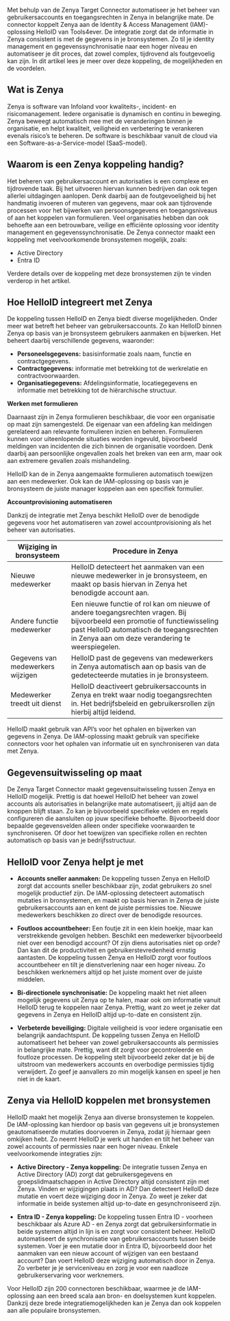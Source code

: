 
Met behulp van de Zenya Target Connector automatiseer je het beheer van gebruikersaccounts en toegangsrechten in Zenya in belangrijke mate. De connector koppelt Zenya aan de Identity & Access Management (IAM)-oplossing HelloID van Tools4ever. De integratie zorgt dat de informatie in Zenya consistent is met de gegevens in je bronsystemen. Zo til je identity management en gegevenssynchronisatie naar een hoger niveau en automatiseer je dit proces, dat zowel complex, tijdrovend als foutgevoelig kan zijn. In dit artikel lees je meer over deze koppeling, de mogelijkheden en de voordelen.

## Wat is Zenya

Zenya is software van Infoland voor kwaliteits-, incident- en risicomanagement. Iedere organisatie is dynamisch en continu in beweging. Zenya beweegt automatisch mee met de veranderingen binnen je organisatie, en helpt kwaliteit, veiligheid en verbetering te verankeren evenals risico’s te beheren. De software is beschikbaar vanuit de cloud via een Software-as-a-Service-model (SaaS-model). 

## Waarom is een Zenya koppeling handig?

Het beheren van gebruikersaccount en autorisaties is een complexe en tijdrovende taak. Bij het uitvoeren hiervan kunnen bedrijven dan ook tegen allerlei uitdagingen aanlopen. Denk daarbij aan de foutgevoeligheid bij het handmatig invoeren of muteren van gegevens, maar ook aan tijdrovende processen voor het bijwerken van persoonsgegevens en toegangsniveaus of aan het koppelen van formulieren. Veel organisaties hebben dan ook behoefte aan een betrouwbare, veilige en efficiënte oplossing voor identity management en gegevenssynchronisatie. De Zenya connector maakt een koppeling met veelvoorkomende bronsystemen mogelijk, zoals:

*	Active Directory
*	Entra ID

Verdere details over de koppeling met deze bronsystemen zijn te vinden verderop in het artikel.

## Hoe HelloID integreert met Zenya

De koppeling tussen HelloID en Zenya biedt diverse mogelijkheden. Onder meer wat betreft het beheer van gebruikersaccounts. Zo kan HelloID binnen Zenya op basis van je bronsysteem gebruikers aanmaken en bijwerken. Het beheert daarbij verschillende gegevens, waaronder:

*	**Personeelsgegevens:** basisinformatie zoals naam, functie en contractgegevens.
*	**Contractgegevens:** informatie met betrekking tot de werkrelatie en contractvoorwaarden.
*	**Organisatiegegevens:** Afdelingsinformatie, locatiegegevens en informatie met betrekking tot de hiërarchische structuur.

**Werken met formulieren**

Daarnaast zijn in Zenya formulieren beschikbaar, die voor een organisatie op maat zijn samengesteld. De eigenaar van een afdeling kan meldingen gerelateerd aan relevante formulieren inzien en beheren. Formulieren kunnen voor uiteenlopende situaties worden ingevuld, bijvoorbeeld meldingen van incidenten die zich binnen de organisatie voordoen. Denk daarbij aan persoonlijke ongevallen zoals het breken van een arm, maar ook aan extremere gevallen zoals mishandeling.

HelloID kan de in Zenya aangemaakte formulieren automatisch toewijzen aan een medewerker. Ook kan de IAM-oplossing op basis van je bronsysteem de juiste manager koppelen aan een specifiek formulier.

**Accountprovisioning automatiseren**

Dankzij de integratie met Zenya beschikt HelloID over de benodigde gegevens voor het automatiseren van zowel accountprovisioning als het beheer van autorisaties.

| Wijziging in bronsysteem | 	Procedure in Zenya |
| -------------------------| --------------------- | 
| Nieuwe medewerker | 	HelloID detecteert het aanmaken van een nieuwe medewerker in je bronsysteem, en maakt op basis hiervan in Zenya het benodigde account aan. |
| Andere functie medewerker	| Een nieuwe functie of rol kan om nieuwe of andere toegangsrechten vragen. Bij bijvoorbeeld een promotie of functiewisseling past HelloID automatisch de toegangsrechten in Zenya aan om deze verandering te weerspiegelen.|
| Gegevens van medewerkers wijzigen |	HelloID past de gegevens van medewerkers in Zenya automatisch aan op basis van de gedetecteerde mutaties in je bronsysteem.|
| Medewerker treedt uit dienst |	HelloID deactiveert gebruikersaccounts in Zenya en trekt waar nodig toegangsrechten in. Het bedrijfsbeleid en gebruikersrollen zijn hierbij altijd leidend. | 

HelloID maakt gebruik van API’s voor het ophalen en bijwerken van gegevens in Zenya. De IAM-oplossing maakt gebruik van specifieke connectors voor het ophalen van informatie uit en synchroniseren van data met Zenya.

## Gegevensuitwisseling op maat

De Zenya Target Connector maakt gegevensuitwisseling tussen Zenya en HelloID mogelijk. Prettig is dat hoewel HelloID het beheer van zowel accounts als autorisaties in belangrijke mate automatiseert, jij altijd aan de knoppen blijft staan. Zo kan je bijvoorbeeld specifieke velden en regels configureren die aansluiten op jouw specifieke behoefte. Bijvoorbeeld door bepaalde gegevensvelden alleen onder specifieke voorwaarden te synchroniseren. Of door het toewijzen van specifieke rollen en rechten automatisch op basis van je bedrijfsstructuur. 

## HelloID voor Zenya helpt je met

* **Accounts sneller aanmaken:** De koppeling tussen Zenya en HelloID zorgt dat accounts sneller beschikbaar zijn, zodat gebruikers zo snel mogelijk productief zijn. De IAM-oplossing detecteert automatisch mutaties in bronsystemen, en maakt op basis hiervan in Zenya de juiste gebruikersaccounts aan en kent de juiste permissies toe. Nieuwe medewerkers beschikken zo direct over de benodigde resources. 

* **Foutloos accountbeheer:** Een foutje zit in een klein hoekje, maar kan verstrekkende gevolgen hebben. Beschikt een medewerker bijvoorbeeld niet over een benodigd account? Of zijn diens autorisaties niet op orde? Dan kan dit de productiviteit en gebruikerstevredenheid ernstig aantasten. De koppeling tussen Zenya en HelloID zorgt voor foutloos accountbeheer en tilt je dienstverlening naar een hoger niveau. Zo beschikken werknemers altijd op het juiste moment over de juiste middelen.

* **Bi-directionele synchronisatie:** De koppeling maakt het niet alleen mogelijk gegevens uit Zenya op te halen, maar ook om informatie vanuit HelloID terug te koppelen naar Zenya. Prettig, want zo weet je zeker dat gegevens in Zenya en HelloID altijd up-to-date en consistent zijn.

* **Verbeterde beveiliging:** Digitale veiligheid is voor iedere organisatie een belangrijk aandachtspunt. De koppeling tussen Zenya en HelloID automatiseert het beheer van zowel gebruikersaccounts als permissies in belangrijke mate. Prettig, want dit zorgt voor gecontroleerde en foutloze processen. De koppeling stelt bijvoorbeeld zeker dat je bij de uitstroom van medewerkers accounts en overbodige permissies tijdig verwijdert. Zo geef je aanvallers zo min mogelijk kansen en speel je hen niet in de kaart. 

## Zenya via HelloID koppelen met bronsystemen

HelloID maakt het mogelijk Zenya aan diverse bronsystemen te koppelen. De IAM-oplossing kan hierdoor op basis van gegevens uit je bronsystemen geautomatiseerde mutaties doorvoeren in Zenya, zodat jij hiernaar geen omkijken hebt. Zo neemt HelloID je werk uit handen en tilt het beheer van zowel accounts of permissies naar een hoger niveau. Enkele veelvoorkomende integraties zijn:

* **Active Directory - Zenya koppeling:** De integratie tussen Zenya en Active Directory (AD) zorgt dat gebruikersgegevens en groepslidmaatschappen in Active Directory altijd consistent zijn met Zenya. Vinden er wijzigingen plaats in AD? Dan detecteert HelloID deze mutatie en voert deze wijziging door in Zenya. Zo weet je zeker dat informatie in beide systemen altijd up-to-date en gesynchroniseerd zijn.

* **Entra ID - Zenya koppeling:** De koppeling tussen Entra ID - voorheen beschikbaar als Azure AD - en Zenya zorgt dat gebruikersinformatie in beide systemen altijd in lijn is en zorgt voor consistent beheer. HelloID automatiseert de synchronisatie van gebruikersaccounts tussen beide systemen. Voer je een mutatie door in Entra ID, bijvoorbeeld door het aanmaken van een nieuw account of wijzigen van een bestaand account? Dan voert HelloID deze wijziging automatisch door in Zenya. Zo verbeter je je serviceniveau en zorg je voor een naadloze gebruikerservaring voor werknemers. 

Voor HelloID zijn 200 connectoren beschikbaar, waarmee je de IAM-oplossing aan een breed scala aan bron- en doelsystemen kunt koppelen. Dankzij deze brede integratiemogelijkheden kan je Zenya dan ook koppelen aan alle populaire bronsystemen.
